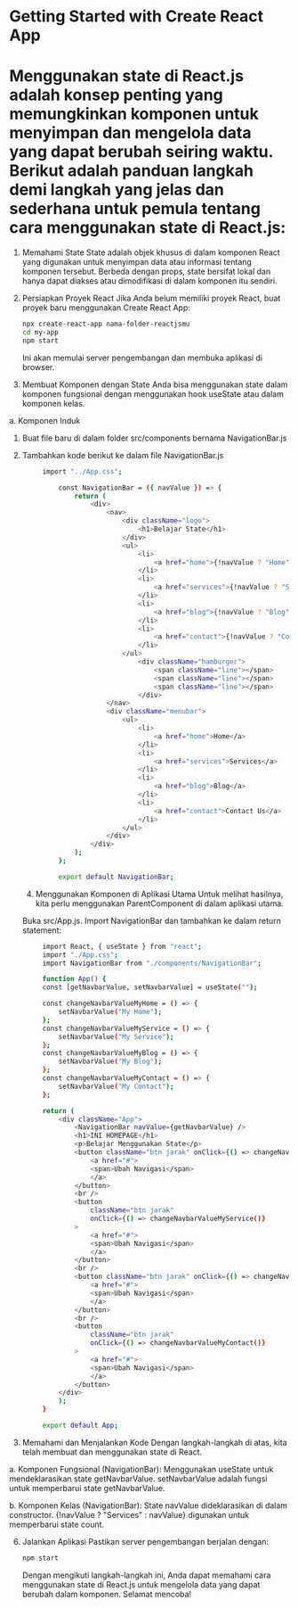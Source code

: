 # Getting Started with Create React App

# Menggunakan state di React.js adalah konsep penting yang memungkinkan komponen untuk menyimpan dan mengelola data yang dapat berubah seiring waktu. Berikut adalah panduan langkah demi langkah yang jelas dan sederhana untuk pemula tentang cara menggunakan state di React.js:

1. Memahami State
   State adalah objek khusus di dalam komponen React yang digunakan untuk menyimpan data atau informasi tentang komponen tersebut. Berbeda dengan props, state bersifat lokal dan hanya dapat diakses atau dimodifikasi di dalam komponen itu sendiri.

2. Persiapkan Proyek React
   Jika Anda belum memiliki proyek React, buat proyek baru menggunakan Create React App:

   ```bash
   npx create-react-app nama-folder-reactjsmu
   cd my-app
   npm start
   ```

   Ini akan memulai server pengembangan dan membuka aplikasi di browser.

3. Membuat Komponen dengan State
   Anda bisa menggunakan state dalam komponen fungsional dengan menggunakan hook useState atau dalam komponen kelas.

a. Komponen Induk

1. Buat file baru di dalam folder src/components bernama NavigationBar.js
2. Tambahkan kode berikut ke dalam file NavigationBar.js

   ```bash
        import "../App.css";

            const NavigationBar = ({ navValue }) => {
                return (
                    <div>
                        <nav>
                            <div className="logo">
                                <h1>Belajar State</h1>
                            </div>
                            <ul>
                                <li>
                                    <a href="home">{!navValue ? "Home" : navValue}</a>
                                </li>
                                <li>
                                    <a href="services">{!navValue ? "Services" : navValue}</a>
                                </li>
                                <li>
                                    <a href="blog">{!navValue ? "Blog" : navValue}</a>
                                </li>
                                <li>
                                    <a href="contact">{!navValue ? "Contact" : navValue}</a>
                                </li>
                            </ul>
                                <div className="hamburger">
                                    <span className="line"></span>
                                    <span className="line"></span>
                                    <span className="line"></span>
                                </div>
                        </nav>
                        <div className="menubar">
                            <ul>
                                <li>
                                    <a href="home">Home</a>
                                </li>
                                <li>
                                    <a href="services">Services</a>
                                </li>
                                <li>
                                    <a href="blog">Blog</a>
                                </li>
                                <li>
                                    <a href="contact">Contact Us</a>
                                </li>
                            </ul>
                        </div>
                    </div>
                );
            };

            export default NavigationBar;
   ```

   4. Menggunakan Komponen di Aplikasi Utama
      Untuk melihat hasilnya, kita perlu menggunakan ParentComponent di dalam aplikasi utama.

   Buka src/App.js.
   Import NavigationBar dan tambahkan ke dalam return statement:

   ```bash
        import React, { useState } from "react";
        import "./App.css";
        import NavigationBar from "./components/NavigationBar";

        function App() {
        const [getNavbarValue, setNavbarValue] = useState("");

        const changeNavbarValueMyHome = () => {
            setNavbarValue("My Home");
        };
        const changeNavbarValueMyService = () => {
            setNavbarValue("My Service");
        };
        const changeNavbarValueMyBlog = () => {
            setNavbarValue("My Blog");
        };
        const changeNavbarValueMyContact = () => {
            setNavbarValue("My Contact");
        };

        return (
            <div className="App">
                <NavigationBar navValue={getNavbarValue} />
                <h1>INI HOMEPAGE</h1>
                <p>Belajar Menggunakan State</p>
                <button className="btn jarak" onClick={() => changeNavbarValueMyHome()}>
                    <a href="#">
                    <span>Ubah Navigasi</span>
                    </a>
                </button>
                <br />
                <button
                    className="btn jarak"
                    onClick={() => changeNavbarValueMyService()}
                >
                    <a href="#">
                    <span>Ubah Navigasi</span>
                    </a>
                </button>
                <br />
                <button className="btn jarak" onClick={() => changeNavbarValueMyBlog()}>
                    <a href="#">
                    <span>Ubah Navigasi</span>
                    </a>
                </button>
                <br />
                <button
                    className="btn jarak"
                    onClick={() => changeNavbarValueMyContact()}
                >
                    <a href="#">
                    <span>Ubah Navigasi</span>
                    </a>
                </button>
            </div>
            );
        }

        export default App;

   ```

3. Memahami dan Menjalankan Kode
   Dengan langkah-langkah di atas, kita telah membuat dan menggunakan state di React.

a. Komponen Fungsional (NavigationBar):
Menggunakan useState untuk mendeklarasikan state getNavbarValue.
setNavbarValue adalah fungsi untuk memperbarui state getNavbarValue.

b. Komponen Kelas (NavigationBar):
State navValue dideklarasikan di dalam constructor.
{!navValue ? "Services" : navValue} digunakan untuk memperbarui state count.

6. Jalankan Aplikasi
   Pastikan server pengembangan berjalan dengan:

   ```bash
   npm start
   ```

   Dengan mengikuti langkah-langkah ini, Anda dapat memahami cara menggunakan state di React.js untuk mengelola data yang dapat berubah dalam komponen. Selamat mencoba!
